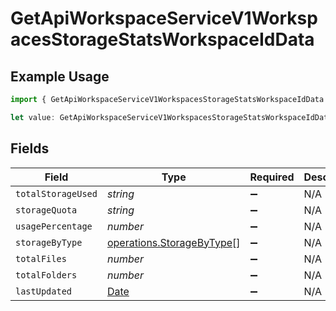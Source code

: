 # GetApiWorkspaceServiceV1WorkspacesStorageStatsWorkspaceIdData

## Example Usage

```typescript
import { GetApiWorkspaceServiceV1WorkspacesStorageStatsWorkspaceIdData } from "oppulence-backend-sdk/models/operations";

let value: GetApiWorkspaceServiceV1WorkspacesStorageStatsWorkspaceIdData = {};
```

## Fields

| Field                                                                                         | Type                                                                                          | Required                                                                                      | Description                                                                                   |
| --------------------------------------------------------------------------------------------- | --------------------------------------------------------------------------------------------- | --------------------------------------------------------------------------------------------- | --------------------------------------------------------------------------------------------- |
| `totalStorageUsed`                                                                            | *string*                                                                                      | :heavy_minus_sign:                                                                            | N/A                                                                                           |
| `storageQuota`                                                                                | *string*                                                                                      | :heavy_minus_sign:                                                                            | N/A                                                                                           |
| `usagePercentage`                                                                             | *number*                                                                                      | :heavy_minus_sign:                                                                            | N/A                                                                                           |
| `storageByType`                                                                               | [operations.StorageByType](../../models/operations/storagebytype.md)[]                        | :heavy_minus_sign:                                                                            | N/A                                                                                           |
| `totalFiles`                                                                                  | *number*                                                                                      | :heavy_minus_sign:                                                                            | N/A                                                                                           |
| `totalFolders`                                                                                | *number*                                                                                      | :heavy_minus_sign:                                                                            | N/A                                                                                           |
| `lastUpdated`                                                                                 | [Date](https://developer.mozilla.org/en-US/docs/Web/JavaScript/Reference/Global_Objects/Date) | :heavy_minus_sign:                                                                            | N/A                                                                                           |